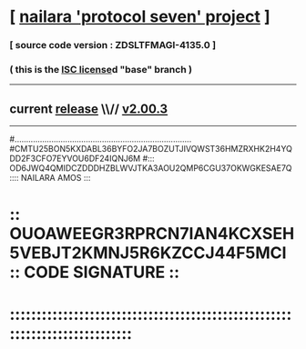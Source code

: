 
# [ [nailara 'protocol seven' project](http://nailara.network/) ]

### [ source code version : ZDSLTFMAGI-4135.0 ]

### ( this is the [ISC license](license)d "base" branch )
---
## current [release](https://github.com/nailara-technologies/protocol-7/releases) \\\\// [v2.00.3](https://github.com/nailara-technologies/protocol-7/releases/tag/v2.00.3)
---

#.............................................................................
#CMTU25BON5KXDABL36BYFO2JA7BOZUTJIVQWST36HMZRXHK2H4YQDD2F3CFO7EYVOU6DF24IQNJ6M
#::: OD6JWQ4QMIDCZDDDHZBLWVJTKA3AOU2QMP6CGU37OKWGKESAE7Q :::: NAILARA AMOS :::
# :: OUOAWEEGR3RPRCN7IAN4KCXSEH5VEBJT2KMNJ5R6KZCCJ44F5MCI :: CODE SIGNATURE ::
# ::::::::::::::::::::::::::::::::::::::::::::::::::::::::::::::::::::::::::::
